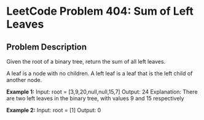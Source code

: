 # LeetCode Problem 404: Sum of Left Leaves

## Problem Description
Given the root of a binary tree, return the sum of all left leaves.

A leaf is a node with no children. A left leaf is a leaf that is the left child of another node.

**Example 1:**
Input: root = [3,9,20,null,null,15,7]
Output: 24
Explanation: There are two left leaves in the binary tree, with values 9 and 15 respectively

**Example 2:**
Input: root = [1]
Output: 0